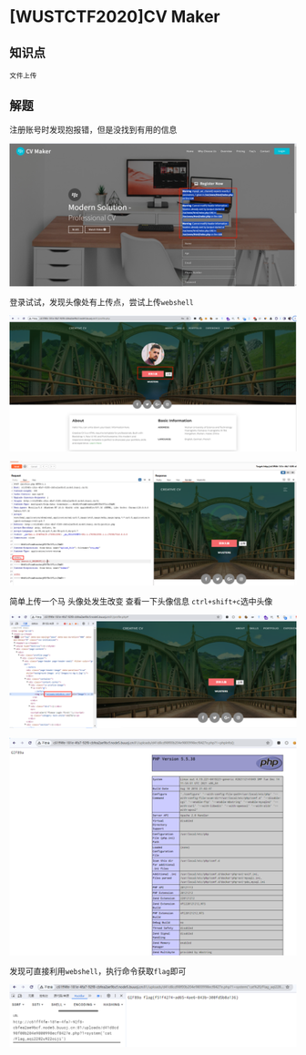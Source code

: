 # [WUSTCTF2020]CV Maker

## 知识点

`文件上传`

## 解题

注册账号时发现抱报错，但是没找到有用的信息

![CV Maker1](./img/17-1.png?lastModify=1708305010)

登录试试，发现头像处有上传点，尝试上传`webshell`

![CV Maker2](./img/17-2.png?lastModify=1708305010)

![CV Maker2](./img/17-3.png?lastModify=1708305010)

简单上传一个马 头像处发生改变 查看一下头像信息 `ctrl+shift+c`选中头像

![CV Maker3](./img/17-4.png?lastModify=1708305010)

![CV Maker4](./img/17-5.png?lastModify=1708305010)

发现可直接利用`webshell`，执行命令获取`flag`即可

![CV Maker3](./img/17-6.png?lastModify=1708305010)